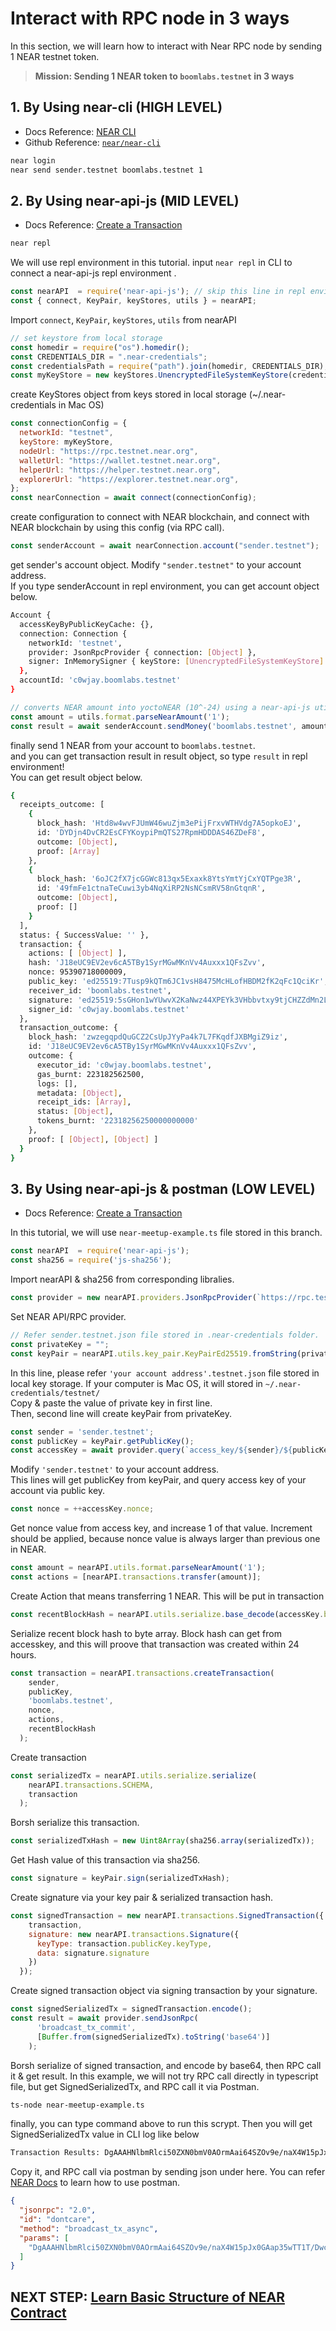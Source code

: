 # Interact with RPC node in 3 ways
In this section, we will learn how to interact with Near RPC node by sending 1 NEAR testnet token.  
>__Mission: Sending 1 NEAR token to `boomlabs.testnet` in 3 ways__

## 1. By Using near-cli (HIGH LEVEL) 
* Docs Reference: [NEAR CLI](https://docs.near.org/tools/near-cli#near-send)
* Github Reference: [`near/near-cli`](https://github.com/near/near-cli)
```bash
near login
near send sender.testnet boomlabs.testnet 1
```
## 2. By Using near-api-js (MID LEVEL)
* Docs Reference: [Create a Transaction](https://docs.near.org/integrator/create-transactions#high-level----create-a-transaction)
```bash
near repl
```
We will use repl environment in this tutorial.
input `near repl` in CLI to connect a near-api-js repl environment .
```javascript
const nearAPI  = require('near-api-js'); // skip this line in repl environment
const { connect, KeyPair, keyStores, utils } = nearAPI;
```
Import `connect`, `KeyPair`, `keyStores`, `utils` from nearAPI
```javascript
// set keystore from local storage
const homedir = require("os").homedir();
const CREDENTIALS_DIR = ".near-credentials";
const credentialsPath = require("path").join(homedir, CREDENTIALS_DIR);
const myKeyStore = new keyStores.UnencryptedFileSystemKeyStore(credentialsPath);
```
create KeyStores object from keys stored in local storage (~/.near-credentials in Mac OS)
```javascript
const connectionConfig = {
  networkId: "testnet",
  keyStore: myKeyStore,
  nodeUrl: "https://rpc.testnet.near.org",
  walletUrl: "https://wallet.testnet.near.org",
  helperUrl: "https://helper.testnet.near.org",
  explorerUrl: "https://explorer.testnet.near.org",
};
const nearConnection = await connect(connectionConfig);
```
create configuration to connect with NEAR blockchain, and connect with NEAR blockchain by using this config (via RPC call).
```javascript
const senderAccount = await nearConnection.account("sender.testnet");
```
get sender's account object. Modify `"sender.testnet"` to your account address.   
If you type senderAccount in repl environment, you can get account object below.
```bash
Account {
  accessKeyByPublicKeyCache: {},
  connection: Connection {
    networkId: 'testnet',
    provider: JsonRpcProvider { connection: [Object] },
    signer: InMemorySigner { keyStore: [UnencryptedFileSystemKeyStore] }
  },
  accountId: 'c0wjay.boomlabs.testnet'
}
```
```javascript
// converts NEAR amount into yoctoNEAR (10^-24) using a near-api-js utility
const amount = utils.format.parseNearAmount('1');
const result = await senderAccount.sendMoney('boomlabs.testnet', amount);
```
finally send 1 NEAR from your account to `boomlabs.testnet`.   
and you can get transaction result in result object, so type `result` in repl environment!   
You can get result object below.
```bash
{
  receipts_outcome: [
    {
      block_hash: 'Htd8w4wvFJUmW46wuZjm3ePijFrxvWTHVdg7A5opkoEJ',
      id: 'DYDjn4DvCR2EsCFYKoypiPmQTS27RpmHDDDAS46ZDeF8',
      outcome: [Object],
      proof: [Array]
    },
    {
      block_hash: '6oJC2fX7jcGGWc813qx5Exaxk8YtsYmtYjCxYQTPge3R',
      id: '49fmFe1ctnaTeCuwi3yb4NqXiRP2NsNCsmRV58nGtqnR',
      outcome: [Object],
      proof: []
    }
  ],
  status: { SuccessValue: '' },
  transaction: {
    actions: [ [Object] ],
    hash: 'J18eUC9EV2ev6cA5TBy1SyrMGwMKnVv4Auxxx1QFsZvv',
    nonce: 95390718000009,
    public_key: 'ed25519:7Tusp9kQTm6JC1vsH8475McHLofHBDM2fK2qFc1QciKr',
    receiver_id: 'boomlabs.testnet',
    signature: 'ed25519:5sGHon1wYUwvX2KaNwz44XPEYk3VHbbvtxy9tjCHZZdMn2LLioEcK46tTTazEM3xqaHwFGF7AKmhR8nAC2y57nDA',
    signer_id: 'c0wjay.boomlabs.testnet'
  },
  transaction_outcome: {
    block_hash: 'zwzegqpdQuGCZ2CsUpJYyPa4k7L7FKqdfJXBMgiZ9iz',
    id: 'J18eUC9EV2ev6cA5TBy1SyrMGwMKnVv4Auxxx1QFsZvv',
    outcome: {
      executor_id: 'c0wjay.boomlabs.testnet',
      gas_burnt: 223182562500,
      logs: [],
      metadata: [Object],
      receipt_ids: [Array],
      status: [Object],
      tokens_burnt: '22318256250000000000'
    },
    proof: [ [Object], [Object] ]
  }
}
```
## 3. By Using near-api-js & postman (LOW LEVEL)
* Docs Reference: [Create a Transaction](https://docs.near.org/integrator/create-transactions#low-level----create-a-transaction)

In this tutorial, we will use `near-meetup-example.ts` file stored in this branch.
```javascript
const nearAPI  = require('near-api-js');
const sha256 = require('js-sha256');
```
Import nearAPI & sha256 from corresponding libralies.
```javascript
const provider = new nearAPI.providers.JsonRpcProvider(`https://rpc.testnet.near.org`);
```
Set NEAR API/RPC provider.
```javascript
// Refer sender.testnet.json file stored in .near-credentials folder.
const privateKey = "";
const keyPair = nearAPI.utils.key_pair.KeyPairEd25519.fromString(privateKey);
```
In this line, please refer `'your account address'.testnet.json` file stored in local key storage. If your computer is Mac OS, it will stored in `~/.near-credentials/testnet/`   
Copy & paste the value of private key in first line.   
Then, second line will create keyPair from privateKey.
```javascript
const sender = 'sender.testnet';
const publicKey = keyPair.getPublicKey();
const accessKey = await provider.query(`access_key/${sender}/${publicKey.toString()}`, '');
```
Modify `'sender.testnet'` to your account address.   
This lines will get publicKey from keyPair, and query access key of your account via public key.
```javascript
const nonce = ++accessKey.nonce;
```
Get nonce value from access key, and increase 1 of that value. Increment should be applied, because nonce value is always larger than previous one in NEAR.
```javascript
const amount = nearAPI.utils.format.parseNearAmount('1');
const actions = [nearAPI.transactions.transfer(amount)];
```
Create Action that means transferring 1 NEAR. This will be put in transaction
```javascript
const recentBlockHash = nearAPI.utils.serialize.base_decode(accessKey.block_hash);
```
Serialize recent block hash to byte array. Block hash can get from accesskey, and this will proove that transaction was created within 24 hours.
```javascript
const transaction = nearAPI.transactions.createTransaction(
    sender, 
    publicKey, 
    'boomlabs.testnet', 
    nonce, 
    actions, 
    recentBlockHash
  );
```
Create transaction
```javascript
const serializedTx = nearAPI.utils.serialize.serialize(
    nearAPI.transactions.SCHEMA, 
    transaction
  );
```
Borsh serialize this transaction.
```javascript
const serializedTxHash = new Uint8Array(sha256.array(serializedTx));
```
Get Hash value of this transaction via sha256.
```javascript
const signature = keyPair.sign(serializedTxHash);
```
Create signature via your key pair & serialized transaction hash.
```javascript
const signedTransaction = new nearAPI.transactions.SignedTransaction({
    transaction,
    signature: new nearAPI.transactions.Signature({ 
      keyType: transaction.publicKey.keyType, 
      data: signature.signature 
    })
  });
```
Create signed transaction object via signing transaction by your signature.
```javascript
const signedSerializedTx = signedTransaction.encode();
const result = await provider.sendJsonRpc(
      'broadcast_tx_commit', 
      [Buffer.from(signedSerializedTx).toString('base64')]
    );
```
Borsh serialize of signed transaction, and encode by base64, then RPC call it & get result. In this example, we will not try RPC call directly in typescript file, but get SignedSerializedTx, and RPC call it via Postman.
```bash
ts-node near-meetup-example.ts
```
finally, you can type command above to run this scrypt. Then you will get SignedSerializedTx value in CLI log like below
```bash
Transaction Results: DgAAAHNlbmRlci50ZXN0bmV0AOrmAai64SZOv9e/naX4W15pJx0GAap35wTT1T/DwcbbDwAAAAAAAAAQAAAAcmVjZWl2ZXIudGVzdG5ldNMnL7URB1cxPOu3G8jTqlEwlcasagIbKlAJlF5ywVFLAQAAAAMAAACh7czOG8LTAAAAAAAAAGQcOG03xVSFQFjoagOb4NBBqWhERnnz45LY4+52JgZhm1iQKz7qAdPByrGFDQhQ2Mfga8RlbysuQ8D8LlA6bQE=
```
Copy it, and RPC call via postman by sending json under here. You can refer [NEAR Docs](https://docs.near.org/api/rpc/setup#postman-setup) to learn how to use postman.
```json
{
  "jsonrpc": "2.0",
  "id": "dontcare",
  "method": "broadcast_tx_async",
  "params": [
    "DgAAAHNlbmRlci50ZXN0bmV0AOrmAai64SZOv9e/naX4W15pJx0GAap35wTT1T/DwcbbDwAAAAAAAAAQAAAAcmVjZWl2ZXIudGVzdG5ldNMnL7URB1cxPOu3G8jTqlEwlcasagIbKlAJlF5ywVFLAQAAAAMAAACh7czOG8LTAAAAAAAAAGQcOG03xVSFQFjoagOb4NBBqWhERnnz45LY4+52JgZhm1iQKz7qAdPByrGFDQhQ2Mfga8RlbysuQ8D8LlA6bQE="
  ]
}
```
## NEXT STEP: [Learn Basic Structure of NEAR Contract](https://github.com/boomlabs-web3/near-meetup/tree/2.contract/template)
